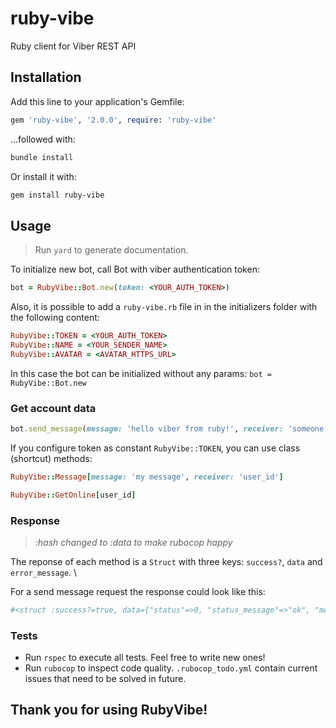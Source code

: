 # ruby-vibe
Ruby client for Viber REST API


## Installation
Add this line to your application's Gemfile:

```ruby
gem 'ruby-vibe', '2.0.0', require: 'ruby-vibe'
```

...followed with:
```bash
bundle install
```

Or install it with:
```bash
gem install ruby-vibe
```

## Usage
 >Run `yard` to generate documentation.  

To initialize new bot, call Bot with viber authentication token:

```ruby
bot = RubyVibe::Bot.new(token: <YOUR_AUTH_TOKEN>)
```

Also, it is possible to add a `ruby-vibe.rb` file in in the initializers folder with the following content:

```ruby
RubyVibe::TOKEN = <YOUR_AUTH_TOKEN>
RubyVibe::NAME = <YOUR_SENDER_NAME>
RubyVibe::AVATAR = <AVATAR_HTTPS_URL>
```

In this case the bot can be initialized without any params: `bot = RubyVibe::Bot.new`

### Get account data
```ruby
bot.send_message(message: 'hello viber from ruby!', receiver: 'someone')
```
If you configure token as constant `RubyVibe::TOKEN`, you can use class (shortcut) methods:

```ruby
RubyVibe::Message[message: 'my message', receiver: 'user_id']

RubyVibe::GetOnline[user_id]
```

### Response
 >_:hash changed to :data to make rubocop happy_  

The reponse of each method is a `Struct` with three keys: `success?`, `data` and `error_message`. \

For a send message request the response could look like this:  

```ruby
#<struct :success?=true, data={"status"=>0, "status_message"=>"ok", "message_token"=>5595771666503728439, "chat_hostname"=>"SN-CHAT-16_"}, error_message=nil> 
```

### Tests
 - Run `rspec` to execute all tests. Feel free to write new ones!
 - Run `rubocop` to inspect code quality. `.rubocop_todo.yml` contain current issues that need to be solved in future.

## Thank you for using RubyVibe!


